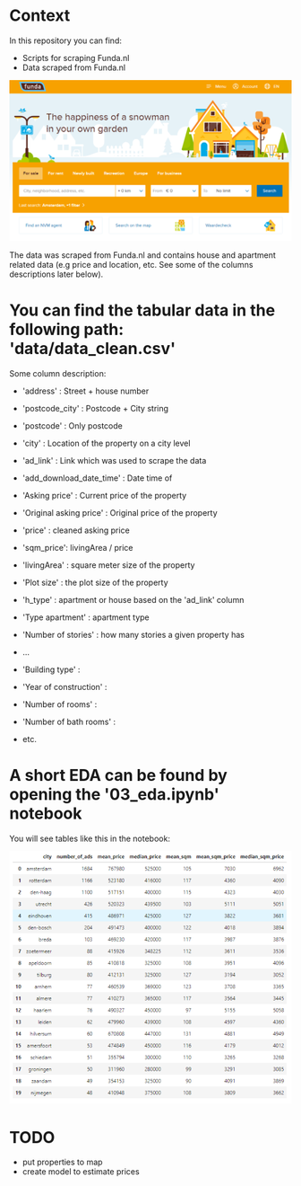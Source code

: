 # Context

In this repository you can find:

* Scripts for scraping Funda.nl
* Data scraped from Funda.nl

![](data/../img/funda_landing_page.png)

The data was scraped from Funda.nl and contains house and apartment related data (e.g price and location, etc. See some of the columns descriptions later below).

# You can find the tabular data in the following path: 'data/data_clean.csv'

Some column description:

* 'address' : Street + house number
* 'postcode_city' : Postcode + City string
* 'postcode' : Only postcode
* 'city' : Location of the property on a city level
* 'ad_link' : Link which was used to scrape the data
* 'add_download_date_time' : Date time of
* 'Asking price' : Current price of the property
* 'Original asking price' : Original price of the property
* 'price' : cleaned asking price
* 'sqm_price': livingArea / price
* 'livingArea' : square meter size of the property
* 'Plot size' : the plot size of the property
* 'h_type' : apartment or house based on the 'ad_link' column
* 'Type apartment' : apartment type
* 'Number of stories' : how many stories a given property has

* ...

* 'Building type' :
* 'Year of construction' :
* 'Number of rooms' :
* 'Number of bath rooms' :
* etc.

# A short EDA can be found by opening the '03_eda.ipynb' notebook

You will see tables like this in the notebook:

![](data/../img/sum_table.png)

# TODO

* put properties to map
* create model to estimate prices
